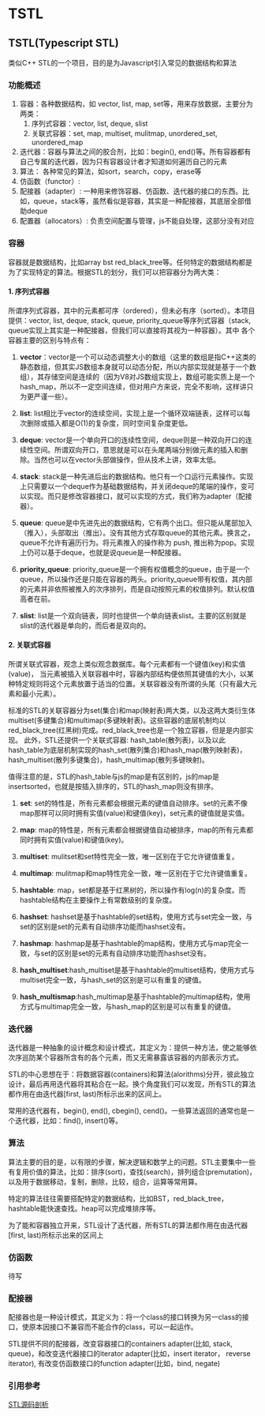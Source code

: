 # TSTL

## TSTL(Typescript STL)
类似C++ STL的一个项目，目的是为Javascript引入常见的数据结构和算法

### 功能概述
1. 容器：各种数据结构，如 vector, list, map, set等，用来存放数据，主要分为两类：
    1. 序列式容器：vector, list, deque, slist
    2. 关联式容器：set, map, multiset, mulitmap, unordered_set, unordered_map
2. 迭代器：容器与算法之间的胶合剂，比如：begin(), end()等。所有容器都有自己专属的迭代器，因为只有容器设计者才知道如何遍历自己的元素
3. 算法： 各种常见的算法，如sort，search，copy，erase等
4. 仿函数（functor）:
5. 配接器（adapter）:  一种用来修饰容器、仿函数、迭代器的接口的东西。比如，queue，stack等，虽然看似是容器，其实是一种配接器，其底层全部借助deque
6. 配置器（allocators）: 负责空间配置与管理，js不能自处理，这部分没有对应


### 容器
容器就是数据结构，比如array bst red_black_tree等。任何特定的数据结构都是为了实现特定的算法。根据STL的划分，我们可以把容器分为两大类：

#### 1. 序列式容器
所谓序列式容器，其中的元素都可序（ordered），但未必有序（sorted）。本项目提供：vector, list, deque, stack, queue, priority_queue等序列式容器（stack, queue实现上其实是一种配接器，但我们可以直接将其视为一种容器）。其中
各个容器主要的区别与特点有：

1. **vector**：vector是一个可以动态调整大小的数组（这里的数组是指C++这类的静态数组，但其实JS数组本身就可以动态分配，所以内部实现就是基于一个数组），其存储空间是连续的（因为V8对JS数组实现上，数组可能实质上是一个hash_map，所以不一定空间连续，但对用户方来说，完全不影响，这样讲只为更严谨一些）。

2. **list**: list相比于vector的连续空间，实现上是一个循环双端链表，这样可以每次删除或插入都是O(1)的复杂度，同时空间复杂度更低。

3. **deque**: vector是一个单向开口的连续性空间，deque则是一种双向开口的连续性空间。所谓双向开口，意思就是可以在头尾两端分别做元素的插入和删除。当然也可以在vector头部做操作，但从技术上讲，效率太低。

4. **stack**: stack是一种先进后出的数据结构。他只有一个口运行元素操作。实现上只需要以一个deque作为基础数据结构，并关闭deque的尾端的操作，变可以实现。而只是修改容器接口，就可以实现的方式，我们称为adapter（配接器）。

5. **queue**: queue是中先进先出的数据结构，它有两个出口。但只能从尾部加入（推入），头部取出（推出）。没有其他方式存取queue的其他元素。换言之，queue不允许有遍历行为。将元素推入的操作称为 push, 推出称为pop。实现上仍可以基于deque，也就是说queue是一种配接器。

6. **priority_queue**: priority_queue是一个拥有权值概念的queue，由于是一个queue，所以操作还是只能在容器的两头。priority_queue带有权值，其内部的元素并非依照被推入的次序排列，而是自动按照元素的权值排列。默认权值高者在前。

7. **slist**: list是一个双向链表，同时也提供一个单向链表slist。主要的区别就是slist的迭代器是单向的，而后者是双向的。

#### 2. 关联式容器
所谓关联式容器，观念上类似观念数据库。每个元素都有一个键值(key)和实值(value)， 当元素被插入关联容器中时，容器内部结构便依照其键值的大小，以某种特定规则将这个元素放置于适当的位置。关联容器没有所谓的头尾（只有最大元素和最小元素）。

标准的STL的关联容器分为set(集合)和map(映射表)两大类，以及这两大类衍生体multiset(多键集合)和multimap(多键映射表)。这些容器的底层机制均以red_black_tree(红黑树)完成。red_black_tree也是一个独立容器，但是是内部实现。
此外，STL还提供一个关联式容器: hash_table(散列表)，以及以此hash_table为底层机制实现的hash_set(散列集合)和hash_map(散列映射表)，hash_multiset(散列多键集合)，hash_multimap(散列多键映射)。

值得注意的是，STL的hash_table与js的map是有区别的，js的map是insertsorted，也就是按插入排序的，STL的hash_map则没有排序。

1. **set**: set的特性是，所有元素都会根据元素的键值自动排序。set的元素不像map那样可以同时拥有实值(value)和键值(key)，set元素的键值就是实值。

2. **map**: map的特性是，所有元素都会根据键值自动被排序，map的所有元素都同时拥有实值(value)和键值(key)。

3. **multiset**: mulitset和set特性完全一致，唯一区别在于它允许键值重复。

4. **multimap**: mulitmap和map特性完全一致，唯一区别在于它允许键值重复。

5. **hashtable**: map，set都是基于红黑树的，所以操作有log(n)的复杂度。而hashtable结构在主要操作上有常数级别的复杂度。

6. **hashset**: hashset是基于hashtable的set结构，使用方式与set完全一致，与set的区别是set的元素有自动排序功能而hashset没有。

7. **hashmap**: hashmap是基于hashtable的map结构，使用方式与map完全一致，与set的区别是set的元素有自动排序功能而hashset没有。

8. **hash_multiset**:hash_multiset是基于hashtable的multiset结构，使用方式与multiset完全一致，与hash_set的区别是可以有重复的键值。

9. **hash_multismap**:hash_multimap是基于hashtable的multimap结构，使用方式与multimap完全一致，与hash_map的区别是可以有重复的键值。

### 迭代器
迭代器是一种抽象的设计概念和设计模式，其定义为：提供一种方法，使之能够依次序巡防某个容器所含有的各个元素，而又无需暴露该容器的内部表示方式。

STL的中心思想在于：将数据容器(containers)和算法(alorithms)分开，彼此独立设计，最后再用迭代器将其粘合在一起。换个角度我们可以发现，所有STL的算法都作用在由迭代器[first, last)所标示出来的区间上。

常用的迭代器有，begin(), end(), cbegin(), cend()。一些算法返回的通常也是一个迭代器，比如：find(), insert()等。


### 算法
算法主要的目的是，以有限的步骤，解决逻辑和数学上的问题。STL主要集中一些有复用价值的算法，比如：排序(sort)，查找(search)，排列组合(premutation)，以及用于数据移动，复制，删除，比较，组合，运算等常用算。

特定的算法往往需要搭配特定的数据结构，比如BST，red_black_tree，hashtable能快速查找。heap可以完成堆排序等。

为了能和容器独立开来，STL设计了迭代器，所有STL的算法都作用在由迭代器[first, last)所标示出来的区间上

### 仿函数
待写

### 配接器
配接器也是一种设计模式，其定义为：将一个class的接口转换为另一class的接口，使原本因接口不兼容而不能合作的class，可以一起运作。

STL提供不同的配接器，改变容器接口的containers adapter(比如, stack, queue)，和改变迭代器接口的iterator adapter(比如，insert iterator， reverse iterator), 有改变仿函数接口的function adapter(比如，bind, negate)

### 引用参考
[STL源码剖析](https://book.douban.com/subject/1110934/)